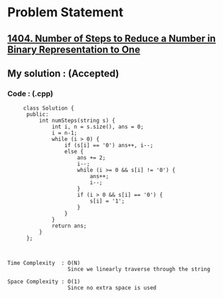 # Problem Statement

## [1404. Number of Steps to Reduce a Number in Binary Representation to One](https://leetcode.com/problems/number-of-steps-to-reduce-a-number-in-binary-representation-to-one/)


## My solution :  (Accepted)

    
  
        
   ### Code : (.cpp)  
      
         class Solution {
          public:
              int numSteps(string s) {
                  int i, n = s.size(), ans = 0;
                  i = n-1;
                  while (i > 0) {
                      if (s[i] == '0') ans++, i--;
                      else {
                          ans += 2;
                          i--;
                          while (i >= 0 && s[i] != '0') {
                              ans++;
                              i--;
                          }
                          if (i > 0 && s[i] == '0') {
                              s[i] = '1';
                          }
                      }
                  }
                  return ans;
              }
          };



    Time Complexity  : O(N)
                       Since we linearly traverse through the string

    Space Complexity : O(1)
                       Since no extra space is used
                       
   
  
  
